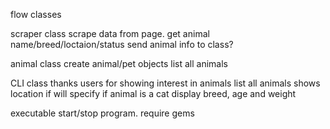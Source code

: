 flow
classes 

scraper class
  scrape data from page.
  get animal name/breed/loctaion/status
  send animal info to class?
  
animal class 
  create animal/pet objects 
  list all animals

CLI class 
   thanks users for showing interest in animals
   list all animals 
   shows location 
   if will specify if animal is a cat 
   display breed, age and weight
   
   executable 
    start/stop program.
    require gems